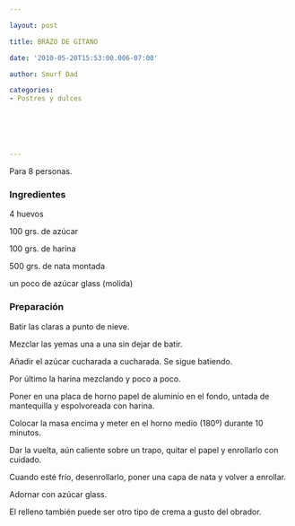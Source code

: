 ```yaml
---

layout: post

title: BRAZO DE GITANO

date: '2010-05-20T15:53:00.006-07:00'

author: Smurf Dad

categories:
- Postres y dulces






---
```


Para 8 personas.

<h3>Ingredientes</h3>

4 huevos

100 grs. de azúcar

100 grs. de harina

500 grs. de nata montada

un poco de azúcar glass (molida)

<h3>Preparación</h3>

Batir las claras a punto de nieve.

Mezclar las yemas una a una sin dejar de batir.

Añadir el azúcar cucharada a cucharada. Se sigue batiendo.

Por último la harina mezclando y poco a poco.

Poner en una placa de horno papel de aluminio en el fondo, untada de mantequilla y espolvoreada con harina.

Colocar la masa encima y meter en el horno medio (180&ordm;) durante 10 minutos.

Dar la vuelta, aún caliente sobre un trapo, quitar el papel y enrollarlo con cuidado.

Cuando esté frío, desenrollarlo, poner una capa de nata y volver a enrollar.

Adornar con azúcar glass.

El relleno también puede ser otro tipo de crema a gusto del obrador.

